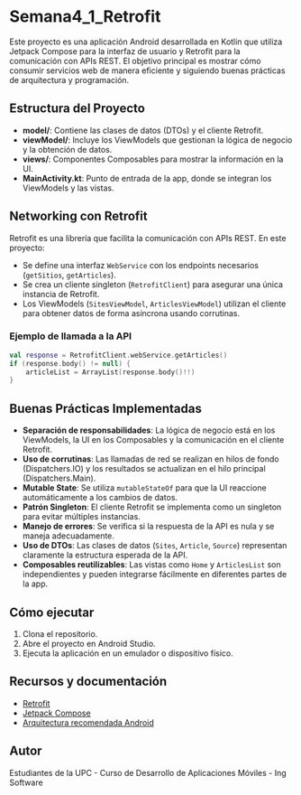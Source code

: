 # Semana4_1_Retrofit

Este proyecto es una aplicación Android desarrollada en Kotlin que utiliza Jetpack Compose para la interfaz de usuario y Retrofit para la comunicación con APIs REST. El objetivo principal es mostrar cómo consumir servicios web de manera eficiente y siguiendo buenas prácticas de arquitectura y programación.

## Estructura del Proyecto

- **model/**: Contiene las clases de datos (DTOs) y el cliente Retrofit.
- **viewModel/**: Incluye los ViewModels que gestionan la lógica de negocio y la obtención de datos.
- **views/**: Componentes Composables para mostrar la información en la UI.
- **MainActivity.kt**: Punto de entrada de la app, donde se integran los ViewModels y las vistas.

## Networking con Retrofit

Retrofit es una librería que facilita la comunicación con APIs REST. En este proyecto:

- Se define una interfaz `WebService` con los endpoints necesarios (`getSitios`, `getArticles`).
- Se crea un cliente singleton (`RetrofitClient`) para asegurar una única instancia de Retrofit.
- Los ViewModels (`SitesViewModel`, `ArticlesViewModel`) utilizan el cliente para obtener datos de forma asíncrona usando corrutinas.

### Ejemplo de llamada a la API
```kotlin
val response = RetrofitClient.webService.getArticles()
if (response.body() != null) {
    articleList = ArrayList(response.body()!!)
}
```

## Buenas Prácticas Implementadas

- **Separación de responsabilidades**: La lógica de negocio está en los ViewModels, la UI en los Composables y la comunicación en el cliente Retrofit.
- **Uso de corrutinas**: Las llamadas de red se realizan en hilos de fondo (Dispatchers.IO) y los resultados se actualizan en el hilo principal (Dispatchers.Main).
- **Mutable State**: Se utiliza `mutableStateOf` para que la UI reaccione automáticamente a los cambios de datos.
- **Patrón Singleton**: El cliente Retrofit se implementa como un singleton para evitar múltiples instancias.
- **Manejo de errores**: Se verifica si la respuesta de la API es nula y se maneja adecuadamente.
- **Uso de DTOs**: Las clases de datos (`Sites`, `Article`, `Source`) representan claramente la estructura esperada de la API.
- **Composables reutilizables**: Las vistas como `Home` y `ArticlesList` son independientes y pueden integrarse fácilmente en diferentes partes de la app.

## Cómo ejecutar

1. Clona el repositorio.
2. Abre el proyecto en Android Studio.
3. Ejecuta la aplicación en un emulador o dispositivo físico.

## Recursos y documentación
- [Retrofit](https://square.github.io/retrofit/)
- [Jetpack Compose](https://developer.android.com/jetpack/compose)
- [Arquitectura recomendada Android](https://developer.android.com/jetpack/guide)

## Autor
Estudiantes de la UPC - Curso de Desarrollo de Aplicaciones Móviles - Ing Software

